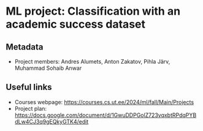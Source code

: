 # ML project: Classification with an academic success dataset

## Metadata

* Project members: Andres Alumets, Anton Zakatov, Pihla Järv, Muhammad Sohaib Anwar

## Useful links

* Courses webpage: <https://courses.cs.ut.ee/2024/ml/fall/Main/Projects>
* Project plan: <https://docs.google.com/document/d/1GwuDDPGolZ723vqxbtRPdqPYBdLw4CJ3q9gEQkyGTK4/edit>
